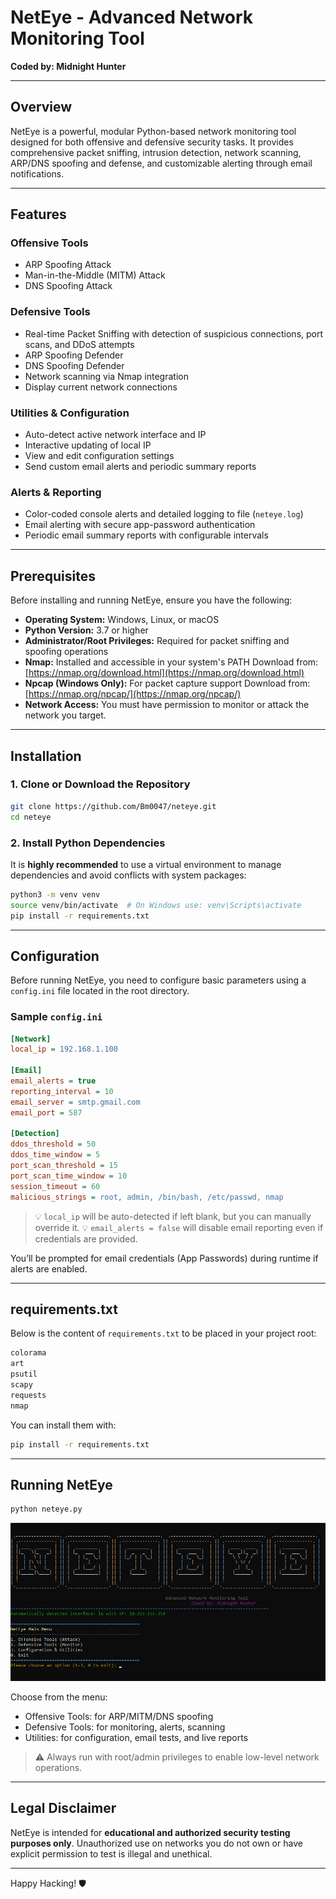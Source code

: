 # NetEye - Advanced Network Monitoring Tool

**Coded by: Midnight Hunter**

-----

## Overview

NetEye is a powerful, modular Python-based network monitoring tool designed for both offensive and defensive security tasks. It provides comprehensive packet sniffing, intrusion detection, network scanning, ARP/DNS spoofing and defense, and customizable alerting through email notifications.

-----

## Features

### Offensive Tools

  * ARP Spoofing Attack
  * Man-in-the-Middle (MITM) Attack
  * DNS Spoofing Attack

### Defensive Tools

  * Real-time Packet Sniffing with detection of suspicious connections, port scans, and DDoS attempts
  * ARP Spoofing Defender
  * DNS Spoofing Defender
  * Network scanning via Nmap integration
  * Display current network connections

### Utilities & Configuration

  * Auto-detect active network interface and IP
  * Interactive updating of local IP
  * View and edit configuration settings
  * Send custom email alerts and periodic summary reports

### Alerts & Reporting

  * Color-coded console alerts and detailed logging to file (`neteye.log`)
  * Email alerting with secure app-password authentication
  * Periodic email summary reports with configurable intervals

-----

## Prerequisites

Before installing and running NetEye, ensure you have the following:

  * **Operating System:** Windows, Linux, or macOS
  * **Python Version:** 3.7 or higher
  * **Administrator/Root Privileges:** Required for packet sniffing and spoofing operations
  * **Nmap:** Installed and accessible in your system's PATH
    Download from: [https://nmap.org/download.html](https://nmap.org/download.html)
  * **Npcap (Windows Only):** For packet capture support
    Download from: [https://nmap.org/npcap/](https://nmap.org/npcap/)
  * **Network Access:** You must have permission to monitor or attack the network you target.

-----

## Installation

### 1\. Clone or Download the Repository

```bash
git clone https://github.com/Bm0047/neteye.git
cd neteye
```

### 2\. Install Python Dependencies

It is **highly recommended** to use a virtual environment to manage dependencies and avoid conflicts with system packages:

```bash
python3 -m venv venv
source venv/bin/activate  # On Windows use: venv\Scripts\activate
pip install -r requirements.txt
```

-----

## Configuration

Before running NetEye, you need to configure basic parameters using a `config.ini` file located in the root directory.

### Sample `config.ini`

```ini
[Network]
local_ip = 192.168.1.100

[Email]
email_alerts = true
reporting_interval = 10
email_server = smtp.gmail.com
email_port = 587

[Detection]
ddos_threshold = 50
ddos_time_window = 5
port_scan_threshold = 15
port_scan_time_window = 10
session_timeout = 60
malicious_strings = root, admin, /bin/bash, /etc/passwd, nmap
```

> 💡 `local_ip` will be auto-detected if left blank, but you can manually override it.
> 💡 `email_alerts = false` will disable email reporting even if credentials are provided.

You’ll be prompted for email credentials (App Passwords) during runtime if alerts are enabled.

-----

## requirements.txt

Below is the content of `requirements.txt` to be placed in your project root:

```txt
colorama
art
psutil
scapy
requests
nmap
```

You can install them with:

```bash
pip install -r requirements.txt
```

-----

## Running NetEye

```bash
python neteye.py
```
![NetEye App Screenshot](asset/app.png)

Choose from the menu:

  * Offensive Tools: for ARP/MITM/DNS spoofing
  * Defensive Tools: for monitoring, alerts, scanning
  * Utilities: for configuration, email tests, and live reports

> ⚠️ Always run with root/admin privileges to enable low-level network operations.

-----

## Legal Disclaimer

NetEye is intended for **educational and authorized security testing purposes only**. Unauthorized use on networks you do not own or have explicit permission to test is illegal and unethical.

-----

Happy Hacking\! 🛡️
